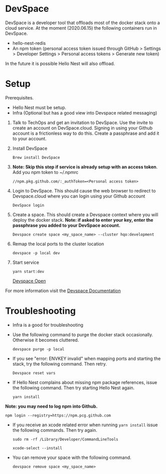 # DevSpace

DevSpace is a developer tool that offloads most of the docker stack onto a cloud service. At the moment (2020.06.15) the following containers run in DevSpace.

- hello-nest-redis
- An npm token (personal access token issued through GitHub > Settings > Developer Settings > Personal access tokens > Generate new token)

In the future it is possible Hello Nest will also offload.

# Setup

Prerequisites.
- Hello Nest must be setup.
- Infra (Optional but has a good view into Devspace related messaging)

1. Talk to TechOps and get an invitation to DevSpace. Use the invite to create an account on DevSpace.cloud. Signing in using your Github account is a frictionless way to do this. Create a passphrase and      add it to your account.
2. Install DevSpace

	```Brew install DevSpace```

3. **Note: Skip this step if service is already setup with an access token**. Add you npm token to ~/.npmrc

	```//npm.pkg.github.com/:_authToken=<Personal access token>```

4. Login to DevSpace. This should cause the web browser to redirect to Devspace.cloud where you can login using your Github account

	```DevSpace login```

5. Create a space. This should create a Devspace context where you will deploy the docker stack. **Note: if asked to enter your key, enter the passphrase you added to your DevSpace account.**

	```Devspace create space <my_space_name> --cluster hqo:development```

6. Remap the local ports to the cluster location

	```devspace -p local dev```

8. Start service

	```yarn start:dev```

   [Devspace Open](https://devspace.sh/cli/docs/configuration/development/open-links)

For more information visit the [Devspace Documentation](https://devspace.cloud/docs/cli/getting-started/installation)

# Troubleshooting

- Infra is a good for troubleshooting
- Use the following command to purge the docker stack occasionally. Otherwise it becomes cluttered.

	```devspace purge -p local```

- If you see &quot;error: ENVKEY invalid&quot; when mapping ports and starting the stack, try the following command. Then retry.

	```Devspace reset vars```

- If Hello Nest complains about missing npm package references, issue the following command. Then try starting Hello Nest again.

	```yarn install```

**Note: you may need to log npm into Github.**

	npm login --registry=https://npm.pcg.github.com

- If you receive an xcode related error when running ```yarn install``` issue the following commands. Then try again.

	`sudo rm -rf /Library/Developer/CommandLineTools`

	```xcode-select --install```

- You can remove your space with the following command.

	`devspace remove space <my_space_name>`
